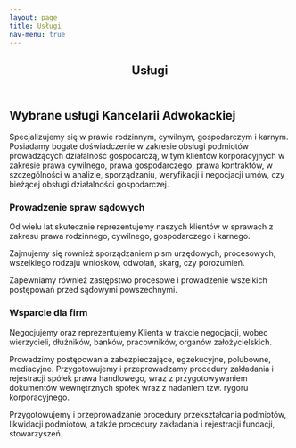 ```yaml
---
layout: page
title: Usługi
nav-menu: true
---
```


<!-- Main -->
<div id="main" class="alt">

<!-- One -->
<section id="one">
	<div class="inner">
		<header class="major">
			<h1>Usługi</h1>
		</header>

<!-- Content -->
<h2 id="content">Wybrane usługi Kancelarii Adwokackiej</h2>
<p>
	Specjalizujemy się w prawie rodzinnym, cywilnym, gospodarczym i karnym. Posiadamy bogate doświadczenie w zakresie obsługi podmiotów prowadzących działalność gospodarczą, w tym klientów korporacyjnych w zakresie prawa cywilnego, prawa gospodarczego, prawa kontraktów, w szczególności w analizie, sporządzaniu, weryfikacji i negocjacji umów, czy bieżącej obsługi działalności gospodarczej. 
</p>
<div class="row">
	<div class="6u 12u$(small)">
		<h3>Prowadzenie spraw sądowych</h3>
		<p>Od wielu lat skutecznie reprezentujemy naszych klientów w sprawach z zakresu prawa rodzinnego, cywilnego, gospodarczego i karnego.</p>
		<p> Zajmujemy się również sporządzaniem pism urzędowych, procesowych, wszelkiego rodzaju wniosków, odwołań, skarg, czy porozumień.</p>
		<p>Zapewniamy również zastępstwo procesowe i prowadzenie wszelkich postępowań przed sądowymi powszechnymi.</p>
	</div>
	<div class="6u$ 12u$(small)">
		<h3>Wsparcie dla firm</h3>
		<p>Negocjujemy oraz reprezentujemy Klienta w trakcie negocjacji, wobec wierzycieli, dłużników, banków, pracowników, organów założycielskich.</p>
		<p>Prowadzimy postępowania zabezpieczające, egzekucyjne, polubowne, mediacyjne. Przygotowujemy i przeprowadzamy procedury zakładania i rejestracji spółek prawa handlowego, wraz z przygotowywaniem dokumentów wewnętrznych spółek wraz z nadaniem tzw. rygoru korporacyjnego.</p>
		<p>Przygotowujemy i przeprowadzanie procedury przekształcania podmiotów, likwidacji podmiotów, a także procedury zakładania i rejestracji fundacji, stowarzyszeń.</p>
	</div>
</div>
